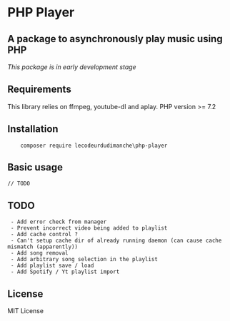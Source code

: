 # PHP Player
## A package to asynchronously play music using PHP

*This package is in early development stage*

## Requirements

This library relies on ffmpeg, youtube-dl and aplay.
PHP version >= 7.2

## Installation

```
    composer require lecodeurdudimanche\php-player
```

## Basic usage

```
// TODO
```

## TODO
     - Add error check from manager
     - Prevent incorrect video being added to playlist
     - Add cache control ?
     - Can't setup cache dir of already running daemon (can cause cache mismatch (apparently))
     - Add song removal
     - Add arbitrary song selection in the playlist
     - Add playlist save / load
     - Add Spotify / Yt playlist import

## License
MIT License
